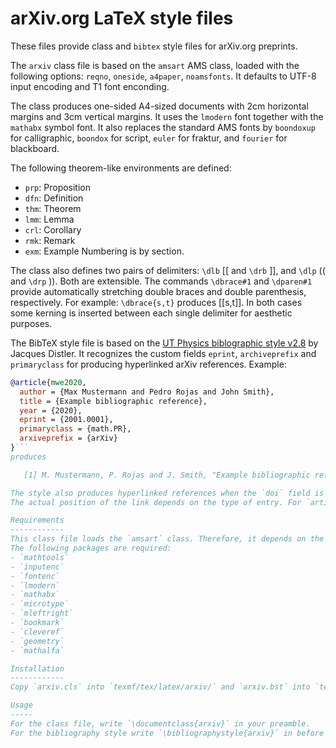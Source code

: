 arXiv.org LaTeX style files
===========================

These files provide class and `bibtex` style files for
arXiv.org preprints.

The `arxiv` class file is based on the `amsart` AMS class, loaded with the following
options: `reqno`, `oneside`, `a4paper`, `noamsfonts`.
It defaults to UTF-8 input encoding and T1 font enconding.

The class produces one-sided A4-sized documents with 2cm horizontal margins and 3cm vertical margins.
It uses the `lmodern` font together with the `mathabx` symbol font.
It also replaces the standard AMS fonts by `boondoxup` for calligraphic, `boondox` for script, `euler` for fraktur, and `fourier` for blackboard.

The following theorem-like environments are defined:
- `prp`: Proposition
- `dfn`: Definition
- `thm`: Theorem
- `lmm`: Lemma
- `crl`: Corollary
- `rmk`: Remark
- `exm`: Example
Numbering is by section.

The class also defines two pairs of delimiters: `\dlb` [[ and `\drb` ]], and `\dlp` (( and `\drp` )).
Both are extensible.
The commands `\dbrace#1` and `\dparen#1` provide automatically stretching double braces and double parenthesis, respectively.
For example: `\dbrace{s,t}` produces [[s,t]].
In both cases some kerning is inserted between each single delimiter for aesthetic purposes.

The BibTeX style file is based on the [UT Physics biblographic style v2.8](https://golem.ph.utexas.edu/~distler/TeXstuff/utphys.bst) by Jacques Distler.
It recognizes the custom fields `eprint`, `archiveprefix` and `primaryclass` for producing hyperlinked arXiv references.
Example:
```bibtex
@article{mwe2020,
  author = {Max Mustermann and Pedro Rojas and John Smith},
  title = {Example bibliographic reference},
  year = {2020},
  eprint = {2001.0001},
  primaryclass = {math.PR},
  arxiveprefix = {arXiv}
}```
produces

   [1] M. Mustermann, P. Rojas and J. Smith, "Example bibliographic reference," [`arXiv: 2001.0001 [math.PR]`](#)

The style also produces hyperlinked references when the `doi` field is present.
The actual position of the link depends on the type of entry. For `article` entries, the journal references is the hyperlink, for `book` entries the title of the book is the hyperlink, etc.

Requirements
------------ 
This class file loads the `amsart` class. Therefore, it depends on the `amsmath` 
The following packages are required:
- `mathtools`
- `inputenc`
- `fontenc`
- `lmodern`
- `mathabx`
- `microtype`
- `mleftright`
- `bookmark`
- `cleveref`
- `geometry`
- `mathalfa`

Installation
------------
Copy `arxiv.cls` into `texmf/tex/latex/arxiv/` and `arxiv.bst` into `texmf/bibtex/bst/arxiv`

Usage
-----
For the class file, write `\documentclass{arxiv}` in your preamble.
For the bibliography style write `\bibliographystyle{arxiv}` in before the `\bibliography` command.
